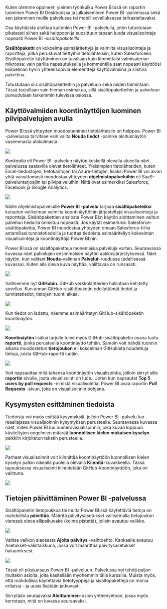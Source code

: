 Kuten olemme oppineet, yleinen työnkulku Power BI:ssä on raportin luominen Power BI Desktopissa ja julkaiseminen Power BI -palvelussa sekä sen jakaminen muille palvelussa tai mobiilisovelluksessa tarkasteltavaksi.

Osa käyttäjistä aloittaa kuitenkin Power BI -palvelulla, joten tutustutaan pikaisesti siihen sekä helppoon ja suosittuun tapaan luoda visualisointeja nopeasti Power BI *-sisältöpaketeilla*.

**Sisältöpaketti** on kokoelma esimääritettyjä ja valmiita visualisointeja ja raportteja, jotka perustuvat tiettyihin tietolähteisiin, kuten Salesforceen. Sisältöpaketin käyttäminen on tavallaan kuin lämmittäisi valmisaterian mikrossa: vain parilla napsautuksella ja kommentilla saat nopeasti käyttöösi kokoelman hyvin yhteensopivia elementtejä käyttövalmiina ja siistinä pakettina.

Tutustutaan siis sisältöpaketteihin ja palveluun sekä niiden toimintaan. Tässä tarjoillaan vain hieman esimakua, sillä sisältöpaketteihin ja palveluun pureudutaan tarkemmin tulevissa osiossa.

## <a name="create-out-of-the-box-dashboards-with-cloud-services"></a>Käyttövalmiiden koontinäyttöjen luominen pilvipalvelujen avulla
Power BI:ssä yhteyden muodostaminen tietolähteisiin on helppoa. Power BI -palvelussa tarvitsee vain valita **Nouda tiedot** -painike aloitusnäytön vasemmasta alakulmasta.

![](media/0-3-dashboards-cloud-services/c0a3_1.png)

*Kankaalla* eli Power BI -palvelun näytön keskellä olevalla alueella näet palvelussa saatavilla olevat tietolähteet. Yleisimpien tietolähteiden, kuten Excel-tiedostojen, tietokantojen tai Azure-tietojen, lisäksi Power BI voi aivan yhtä vaivattomasti muodostaa yhteyden **ohjelmistopalveluihin** eli SaaS-palveluntarjoajiin tai pilvipalveluihin. Niitä ovat esimerkiksi Salesforce, Facebook ja Google Analytics.

![](media/0-3-dashboards-cloud-services/c0a3_2.png)

Näille ohjelmistopalveluille **Power BI -palvelu** tarjoaa **sisältöpaketeiksi** kutsutun valikoiman valmiita koontinäyttöihin järjesteltyjä visualisointeja ja raportteja. Sisältöpakettien ansiosta Power BI:n käytön aloittaminen valitun palvelun tiedoilla onnistuu nopeasti. Jos käytät esimerkiksi Salesforce-sisältöpakettia, Power BI muodostaa yhteyden omaan Salesforce-tiliisi antamillasi tunnistetiedoilla ja tuottaa tiedoista esimääritellyn kokoelman visualisointeja ja koontinäyttöjä Power BI:hin.

Power BI:ssä on sisältöpaketteja monenlaisia palveluja varten. Seuraavassa kuvassa näet palvelujen ensimmäisen näytön aakkosjärjestyksessä. Näet näytön, kun valitset **Nouda**-valinnan **Palvelut**-ruudussa (edellisessä kuvassa). Kuten alla oleva kuva näyttää, valittavaa on runsaasti.

![](media/0-3-dashboards-cloud-services/c0a3_3.png)

Valitsemme nyt **GitHubin**. GitHub verkkolähteiden hallintaan kehitetty sovellus. Kun annan GitHub-sisältöpaketin edellyttämät tiedot ja tunnistetiedot, tietojeni tuonti alkaa.

![](media/0-3-dashboards-cloud-services/c0a3_4.png)

Kun tiedot on ladattu, näemme esimääritetyn GitHub-sisältöpaketin koontinäytön.

![](media/0-3-dashboards-cloud-services/c0a3_5.png)

**Koontinäytön** lisäksi tarjolle tulee myös GitHub-sisältöpaketin osana luotu **raportti**, jonka perusteella koontinäyttö tehtiin. Samoin voit nähdä tuonnin aikana muodostetun **tietojoukon** eli kokoelman GitHubista noudettuja tietoja, joista GitHub-raportti luotiin.

![](media/0-3-dashboards-cloud-services/c0a3_6.png)

Voit napsauttaa mitä tahansa koontinäytön visualisointia, jolloin siirryt sille **raportin** sivulle, josta visualisointi on luotu. Joten kun napsautat **Top 5 users by pull requests** -nimistä visualisointia, Power BI avaa raportin **Pull Requests** -sivun, joka on visualisoinnin pohjana.

## <a name="asking-questions-of-your-data"></a>Kysymysten esittäminen tiedoista
Tiedoista voi myös esittää kysymyksiä, jolloin Power BI -palvelu luo reaaliajassa visualisoinnin kysymyksen perusteella. Seuraavassa kuvassa näet, miten Power BI luo numerovisualisoinnin, joka kuvaa loppuun käsiteltyjen ongelmien määrää **luonnollisen kielen mukaisen kyselyn** palkkiin kirjoitetun tekstin perusteella.

![](media/0-3-dashboards-cloud-services/c0a3_7.png)

Parhaat visualisoinnit voit kiinnittää koontinäyttöön luonnollisen kielen kyselyn palkin oikealla puolella olevalla **Kiinnitä**-kuvakkeella. Tässä tapauksessa visualisointi kiinnitetään GitHub-koontinäyttöön, joka on valittuna.

![](media/0-3-dashboards-cloud-services/c0a3_8.png)

## <a name="refreshing-data-in-the-power-bi-service"></a>Tietojen päivittäminen Power BI -palvelussa
Sisältöpaketin tietojoukkoa tai muita Power BI:ssä käytettäviä tietoja on mahdollista **päivittää**. Määritä päivitysasetukset valitsemalla tietojoukon vieressä oleva ellipsikuvake (kolme pistettä), jolloin avautuu valikko.

![](media/0-3-dashboards-cloud-services/c0a3_9.png)

Valitse valikon alaosasta **Ajoita päivitys** -vaihtoehto. Kankaalle avautuu Asetukset-valintaikkuna, jossa voit määrittää päivitysasetukset haluamiksesi.

![](media/0-3-dashboards-cloud-services/c0a3_10.png)

Tässä oli pikakatsaus Power BI -palveluun. Palvelussa voi tehdä paljon muitakin asioita, joita käsitellään myöhemmin tällä kurssilla. Muista myös, että mahdollisia käytettäviä tietotyyppejä ja sisältöpaketteja on monia erilaisia – ja uusia lisätään jatkuvasti.

Siirrytään seuraavaksi **Aloittaminen**-osion yhteenvetoon, jossa myös kerrotaan, mitä on luvassa seuraavaksi.

